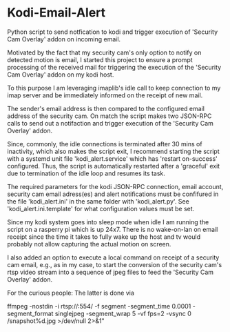# Kodi-Email-Alert

Python script to send notfication to kodi and trigger execution of 'Security Cam Overlay' addon on incoming email.

Motivated by the fact that my security cam's only option to notify on detected motion is email, I started this project to ensure a prompt processing of the received mail for triggering the execution of the 'Security Cam Overlay' addon on my kodi host. 

To this purpose I am leveraging imaplib's idle call to keep connection to my imap server and be immediately informed on the receipt of new mail.

The sender's email address is then compared to the configured email address of the security cam. On match the script makes two JSON-RPC calls to send out a notifaction and trigger execution of the 'Security Cam Overlay' addon.

Since, commonly, the idle connections is terminated after 30 mins of inactivity, which also makes the script exit, I recommend starting the script with a systemd unit file 'kodi_alert.service' which has 'restart on-success' configured. Thus, the script is automatically restarted after a 'graceful' exit due to termination of the idle loop and resumes its task.

The required parameters for the kodi JSON-RPC connection, email account, security cam email adress(es) and alert notifications must be confifured in the file 'kodi_alert.ini' in the same folder with 'kodi_alert.py'. See 'kodi_alert.ini.template' for what configuration values must be set.

Since my kodi system goes into sleep mode when idle I am running the script on a rasperry pi which is up 24x7. There is no wake-on-lan on email receipt since the time it takes to fully wake up the host and tv would probably not allow capturing the actual motion on screen. 

I also added an option to execute a local command on receipt of a security cam email, e.g., as in my case, to start the conversion of the security cam's rtsp video stream into a sequence of jpeg files to feed the 'Security Cam Overlay' addon.

For the curious people: The latter is done via

ffmpeg -nostdin -i rtsp://<security cam ip address>:554/<stream> -f segment -segment_time 0.0001 -segment_format singlejpeg -segment_wrap 5 -vf fps=2 -vsync 0 <snapshot folder>/snapshot%d.jpg >/dev/null 2>&1"
